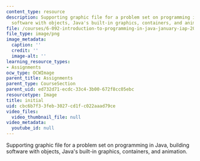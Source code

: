 ```yaml
---
content_type: resource
description: Supporting graphic file for a problem set on programming in Java, building
  software with objects, Java's built-in graphics, containers, and animation.
file: /courses/6-092-introduction-to-programming-in-java-january-iap-2010/cbc6b7f33feb3027cd1fc022aaad79ce_initial.png
file_type: image/png
image_metadata:
  caption: ''
  credit: ''
  image-alt: ''
learning_resource_types:
- Assignments
ocw_type: OCWImage
parent_title: Assignments
parent_type: CourseSection
parent_uid: ed732d71-ecdc-33c4-3b00-672f8cc05ebc
resourcetype: Image
title: initial
uid: cbc6b7f3-3feb-3027-cd1f-c022aaad79ce
video_files:
  video_thumbnail_file: null
video_metadata:
  youtube_id: null
---
```

Supporting graphic file for a problem set on programming in Java, building software with objects, Java's built-in graphics, containers, and animation.

